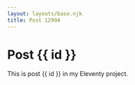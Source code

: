 ```yaml
---
layout: layouts/base.njk
title: Post 12994
---
```


# Post {{ id }}

This is post {{ id }} in my Eleventy project.
